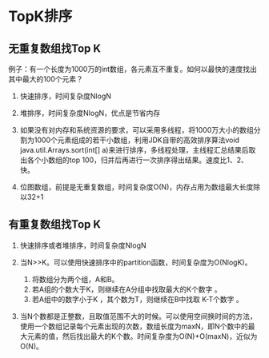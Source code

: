 # TopK排序

## 无重复数组找Top K

例子：有一个长度为1000万的int数组，各元素互不重复。如何以最快的速度找出其中最大的100个元素？

1. 快速排序，时间复杂度NlogN

2. 堆排序，时间复杂度NlogN，优点是节省内存

3. 如果没有对内存和系统资源的要求，可以采用多线程，将1000万大小的数组分割为1000个元素组成的若干小数组，利用JDK自带的高效排序算法void java.util.Arrays.sort(int[] a)来进行排序，多线程处理，主线程汇总结果后取出各个小数组的top 100，归并后再进行一次排序得出结果。速度比1、2、快。

4. 位图数组，前提是无重复数组，时间复杂度O(N)，内存占用为数组最大长度除以32+1 

## 有重复数组找Top K

1. 快速排序或者堆排序，时间复杂度NlogN

2. 当N>>K。可以使用快速排序中的partition函数，时间复杂度为O(NlogK)。
   1. 将数组分为两个组，A和B。 
   2. 若A组的个数大于K，则继续在A分组中找取最大的K个数字     。 
   3. 若A组中的数字小于K     ，其个数为T，则继续在B中找取 K-T个数字 。 

3. 当N个数都是正整数，且取值范围不大的时候。可以使用空间换时间的方法，使用一个数组记录每个元素出现的次数，数组长度为maxN，即N个数中的最大元素的值，然后找出最大的K个数。时间复杂度为O(N)+O(maxN)，近似为O(N)。
